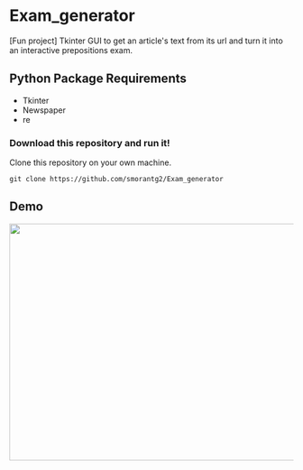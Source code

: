 # Exam_generator
[Fun project] Tkinter GUI to get an article's text from its url and turn it into an interactive prepositions exam.

## Python Package Requirements

- Tkinter
- Newspaper
- re

### Download this repository and run it!

Clone this repository on your own machine.

```
git clone https://github.com/smorantg2/Exam_generator
```

## Demo

<span>
  <img src='demo.gif' width="800" height="420"> 
</span>
